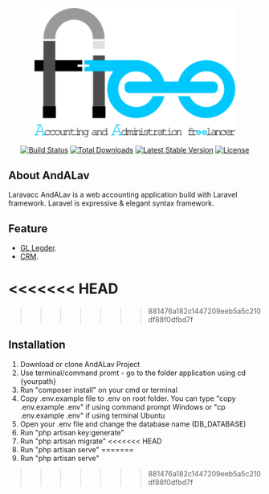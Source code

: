 <p align="center"><a href="https://laravel.com" target="_blank"><img src="public/images/andafree.png" width="400"></a></p>

<p align="center">
<a href="https://travis-ci.org/laravel/framework"><img src="https://travis-ci.org/laravel/framework.svg" alt="Build Status"></a>
<a href="https://packagist.org/packages/laravel/framework"><img src="https://img.shields.io/packagist/dt/laravel/framework" alt="Total Downloads"></a>
<a href="https://packagist.org/packages/laravel/framework"><img src="https://img.shields.io/packagist/v/laravel/framework" alt="Latest Stable Version"></a>
<a href="https://packagist.org/packages/laravel/framework"><img src="https://img.shields.io/packagist/l/laravel/framework" alt="License"></a>
</p>

## About AndALav

Laravacc AndALav is a web accounting application build with Laravel framework. Laravel is expressive & elegant syntax framework.

## Feature

-   [GL Legder](https://laravel.com/docs/routing).
-   [CRM](https://laravel.com/docs/container).

<<<<<<< HEAD
=======

>>>>>>> 881476a182c1447209eeb5a5c210df88f0dfbd7f
## Installation
1. Download or clone AndALav Project
2. Use terminal/command promt - go to the folder application using cd {yourpath}
3. Run "composer install" on your cmd or terminal
4. Copy .env.example file to .env on root folder. 
   You can type "copy .env.example .env" if using command prompt Windows 
   or "cp .env.example .env" if using terminal Ubuntu
5. Open your .env file and change the database name (DB_DATABASE)
6. Run "php artisan key:generate"
7. Run "php artisan migrate"
<<<<<<< HEAD
8. Run "php artisan serve"
=======
8. Run "php artisan serve"
>>>>>>> 881476a182c1447209eeb5a5c210df88f0dfbd7f

